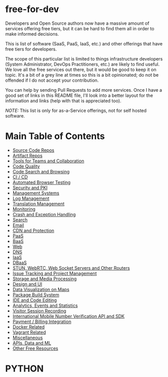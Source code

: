 # free-for-dev
Developers and Open Source authors now have a massive amount of services offering free tiers, but it can be hard to find them all in order to make informed decisions.

This is list of software (SaaS, PaaS, IaaS, etc.) and other offerings that have free tiers for developers.

The scope of this particular list is limited to things infrastructure developers (System Administrator, DevOps Practitioners, etc.) are likely to find useful. We love all the free services out there, but it would be good to keep it on topic. It's a bit of a grey line at times so this is a bit opinionated; do not be offended if I do not accept your contribution.

You can help by sending Pull Requests to add more services. Once I have a good set of links in this README file, I'll look into a better layout for the information and links (help with that is appreciated too).

*NOTE:* This list is only for as-a-Service offerings, not for self hosted software.

Main Table of Contents
======================

   * [Source Code Repos](/Saas.md#source-code-repos)
   * [Artifact Repos](/Saas.md#artifact-repos)
   * [Tools for Teams and Collaboration](/Saas.md#tools-for-teams-and-collaboration)
   * [Code Quality](/Saas.md#code-quality)
   * [Code Search and Browsing](/Saas.md#code-search-and-browsing)
   * [CI / CD](/Saas.md#ci--cd)
   * [Automated Browser Testing](/Saas.md#automated-browser-testing)
   * [Security and PKI](/Saas.md#security-and-pki)
   * [Management Systems](/Saas.md#management-system)
   * [Log Management](/Saas.md#log-management)
   * [Translation Management](/Saas.md#translation-management)
   * [Monitoring](/Saas.md#monitoring)
   * [Crash and Exception Handling](/Saas.md#crash-and-exception-handling)
   * [Search](/Saas.md#search)
   * [Email](/Saas.md#email)
   * [CDN and Protection](/Saas.md#cdn-and-protection)
   * [PaaS](/Saas.md#paas)
   * [BaaS](/Saas.md#baas)
   * [Web](/Saas.md#web-hosting)
   * [DNS](/Saas.md#dns)
   * [IaaS](/Saas.md#iaas)
   * [DBaaS](/Saas.md#dbaas)
   * [STUN, WebRTC, Web Socket Servers and Other Routers](/Saas.md#stun-webrtc-web-socket-servers-and-other-routers)
   * [Issue Tracking and Project Management](/Saas.md#issue-tracking-and-project-management)
   * [Storage and Media Processing](/Saas.md#storage-and-media-processing)
   * [Design and UI](/Saas.md#design-and-ui)
   * [Data Visualization on Maps](/Saas.md#data-visualization-on-maps)
   * [Package Build System](/Saas.md#package-build-system)
   * [IDE and Code Editing](/Saas.md#ide-and-code-editing)
   * [Analytics, Events and Statistics](/Saas.md#analytics-events-and-statistics)
   * [Visitor Session Recording](/Saas.md#visitor-session-recording)
   * [International Mobile Number Verification API and SDK](/Saas.md#international-mobile-number-verification-api-and-sdk)
   * [Payment / Billing Integration](/Saas.md#payment--billing-integration)
   * [Docker Related](/Saas.md#docker-related)
   * [Vagrant Related](/Saas.md#vagrant-related)
   * [Miscellaneous](/Saas.md#miscellaneous)
   * [APIs, Data and ML](/Saas.md#apis-data-and-ml)
   * [Other Free Resources](/Saas.md#other-free-resources)

PYTHON
======

